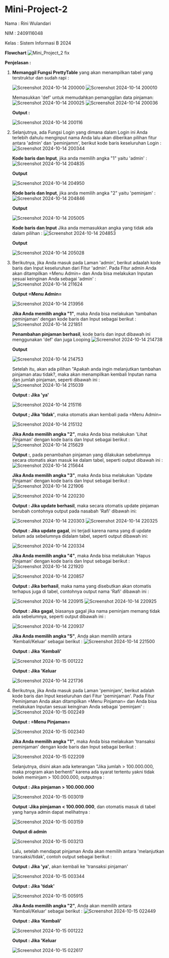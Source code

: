 # Mini-Project-2

Nama : Rini Wulandari

NIM : 2409116048

Kelas : Sistem Informasi B 2024

**Flowchart**
![Mini_Project_2 fix](https://github.com/user-attachments/assets/cca8ed0c-1262-4761-8780-547d9edb5f61)

**Penjelasan :**
1. **Memanggil Fungsi PrettyTable** yang akan menampilkan tabel yang terstruktur dan sudah rapi :

   ![Screenshot 2024-10-14 200000](https://github.com/user-attachments/assets/99ff9c16-40d8-41d2-9e94-eb9950666e11)
   ![Screenshot 2024-10-14 200010](https://github.com/user-attachments/assets/add25e0d-17df-4d81-b003-b0f746a6bf4d)

   Memasukkan 'def' untuk memudahkan pemanggilan data pinjaman:
   ![Screenshot 2024-10-14 200025](https://github.com/user-attachments/assets/f645de89-c200-4044-91cb-2d398a8bce71)
   ![Screenshot 2024-10-14 200036](https://github.com/user-attachments/assets/676b2044-8646-40cf-92c2-21159d76df6f)

   **Output :**
   
   ![Screenshot 2024-10-14 200116](https://github.com/user-attachments/assets/426ca254-d292-47c5-9837-7da6fac15b54)

2. Selanjutnya, ada Fungsi Login yang dimana dalam Login ini Anda terlebih dahulu menginput nama Anda lalu akan diberikan pilihan fitur antara 'admin' dan 'peminjamm', berikut kode baris keseluruhan Login :
   ![Screenshot 2024-10-14 200344](https://github.com/user-attachments/assets/06324a96-617e-45e4-8c91-d1e730e10d98)

   **Kode baris dan Input**, jika anda memilih angka "1" yaitu 'admin' :
   ![Screenshot 2024-10-14 204835](https://github.com/user-attachments/assets/ef922d03-7f9b-43d5-93a1-87d50b941ad0)

   **Output**
   
   ![Screenshot 2024-10-14 204950](https://github.com/user-attachments/assets/83f80693-86a5-44f0-9c6d-cb876a18075d)

   **Kode baris dan Input**, jika anda memilih angka "2" yaitu 'peminjam' :
   ![Screenshot 2024-10-14 204846](https://github.com/user-attachments/assets/eb5cd895-8091-4aa1-8205-708ae0e28c15)

   **Output**
   
   ![Screenshot 2024-10-14 205005](https://github.com/user-attachments/assets/e76b7794-b809-4cc8-910f-4cfd763be20f)

   **Kode baris dan Input** Jika anda memasukkan angka yang tidak ada dalam pilihan :
   ![Screenshot 2024-10-14 204853](https://github.com/user-attachments/assets/c2f63b63-0d39-4b09-9201-0a4138f548f7)

   **Output**
   
   ![Screenshot 2024-10-14 205028](https://github.com/user-attachments/assets/06c9d1f9-5005-4408-9b4b-781fb157c275)

3. Berikutnya, jika Anda masuk pada Laman 'admin', berikut adaalah kode baris dan Input keseluruhan dari Fitur 'admin'. Pada Fitur admin Anda akan ditampilkan =Menu Admin= dan Anda bisa melakukan Inputan sesuai keinginan Anda sebagai 'admin' :
   ![Screenshot 2024-10-14 211624](https://github.com/user-attachments/assets/4640b949-2a51-411c-a895-02b4ce2a7327)
   
   **Output =Menu Admin=**
   
   ![Screenshot 2024-10-14 213956](https://github.com/user-attachments/assets/a190f5e2-7679-4f49-a9db-0c3ad82184e0)

   **Jika Anda memilih angka "1"**, maka Anda bisa melakukan 'tambahan peminjaman' dengan kode baris dan Input sebagai berikut :
   ![Screenshot 2024-10-14 221851](https://github.com/user-attachments/assets/f255c922-5119-4b76-9c21-04ce57f93a36)

   **Penambahan pinjaman berhasil**, kode baris dan input dibawah ini menggunakan 'def' dan juga Looping 
   ![Screenshot 2024-10-14 214738](https://github.com/user-attachments/assets/54830673-10f2-4962-8d9d-6745b573f828)

   **Output**
   
   ![Screenshot 2024-10-14 214753](https://github.com/user-attachments/assets/70cfa28b-75ab-47c5-8bd1-031a7aab25cd)

   Setelah itu, akan ada pilihan "Apakah anda ingin melanjutkan tambahan pinjaman atau tidak?, maka akan menampilkan kembali Inputan nama dan jumlah pinjaman, seperti dibawah ini :
   ![Screenshot 2024-10-14 215039](https://github.com/user-attachments/assets/663d2baf-fb89-4399-8ba3-e26f63224ba9)

   **Output : Jika 'ya'**
   
   ![Screenshot 2024-10-14 215116](https://github.com/user-attachments/assets/e5be2ee5-7029-4aaf-833d-7e01e0944d7d)

   **Output ; Jika 'tidak'**, maka otomatis akan kembali pada =Menu Admin=
   
   ![Screenshot 2024-10-14 215132](https://github.com/user-attachments/assets/55db44b2-1ee1-438d-8c22-87a6280e5e9f)

   **Jika Anda memilih angka "2"**, maka Anda bisa melakukan 'Lihat Pinjaman' dengan kode baris dan Input sebagai berikut :
   ![Screenshot 2024-10-14 215629](https://github.com/user-attachments/assets/b488f31e-8e14-48ce-8d01-64290d17ca98)

   **Output :**, pada penambahan pinjaman yang dilakukan sebelumnya secara otomatis akan masuk ke dalam tabel, seperti output dibawah ini :
   ![Screenshot 2024-10-14 215644](https://github.com/user-attachments/assets/e698ea7d-9adc-4861-a0b6-0514d381396e)

    **Jika Anda memilih angka "3"**, maka Anda bisa melakukan 'Update Pinjaman' dengan kode baris dan Input sebagai berikut :
   ![Screenshot 2024-10-14 221906](https://github.com/user-attachments/assets/1592e657-8d0c-4764-a8a2-cf9d5fe16f16)

   ![Screenshot 2024-10-14 220230](https://github.com/user-attachments/assets/b87649d4-6cdc-4080-a527-f5ed0b64d40f)

   **Output : Jika update berhasil**, maka secara otomatis update pinjaman berubah contohnya output pada nasabah 'Rafi' dibawah ini:
   
   ![Screenshot 2024-10-14 220303](https://github.com/user-attachments/assets/2375b691-f4c1-40cb-99f3-34bda0063675)
   ![Screenshot 2024-10-14 220325](https://github.com/user-attachments/assets/3deac43c-d609-4efd-b7d7-c2d1b293a9e4)

   **Output : Jika update gagal**, ini terjadi karena nama yang di update belum ada sebelumnya didalam tabel, seperti output dibawah ini:
   
   ![Screenshot 2024-10-14 220334](https://github.com/user-attachments/assets/3c0d1d35-b484-4dd8-b0f0-2f935a2a7719)

   **Jika Anda memilih angka "4"**, maka Anda bisa melakukan 'Hapus Pinjaman' dengan kode baris dan Input sebagai berikut :
   ![Screenshot 2024-10-14 221920](https://github.com/user-attachments/assets/1a10eb07-fe44-477a-8a60-2c181fe76d45)
   
   ![Screenshot 2024-10-14 220857](https://github.com/user-attachments/assets/3c8766c0-64c4-4b8d-97bb-cb77250f40ba)

   **Output : Jika berhasil**, maka nama yang disebutkan akan otomatis terhapus juga di tabel, contohnya output nama 'Rafi' dibawah ini :
 
   ![Screenshot 2024-10-14 220915](https://github.com/user-attachments/assets/f4b192d4-3f0d-40df-8c24-d48dfcbaf5e0)
   ![Screenshot 2024-10-14 220925](https://github.com/user-attachments/assets/40498c24-ddeb-4813-83ec-d2b91fc379a1)

   **Output : Jika gagal**, biasanya gagal jika nama peminjam memang tidak ada sebelumnya, seperti output dibawah ini :

   ![Screenshot 2024-10-14 220937](https://github.com/user-attachments/assets/be7ecf52-1529-44eb-9e16-460491b95bd3)

   **Jika Anda memilih angka "5"**, Anda akan memilih antara 'Kembali/Keluar' sebagai berikut :
   ![Screenshot 2024-10-14 221500](https://github.com/user-attachments/assets/22a2b975-2bdf-472b-b81c-54cee7d89b87)

   **Output : Jika 'Kembali'**

   ![Screenshot 2024-10-15 001222](https://github.com/user-attachments/assets/b876b84e-d320-4366-b74d-ad54a8260298)

   **Output : Jika 'Keluar**

   ![Screenshot 2024-10-14 221736](https://github.com/user-attachments/assets/95468394-035b-4732-bdd4-d4e95884116a)

5. Berikutnya, jika Anda masuk pada Laman 'peminjam', berikut adalah kode baris dan Input keseluruhan dari Fitur 'peminjaman'. Pada Fitur Peminjaman Anda akan ditampilkan =Menu Pinjaman= dan Anda bisa melakukan Inputan sesuai keinginan Anda sebagai 'peminjam' :
   ![Screenshot 2024-10-15 002249](https://github.com/user-attachments/assets/8e79896b-d2d9-4d3e-83c4-6038192b0e0d)
   
   **Output : =Menu Pinjaman=**

   ![Screenshot 2024-10-15 002340](https://github.com/user-attachments/assets/fb484197-872a-4065-a2f3-75aac9399928)

   **Jika Anda memilih angka "1"**, maka Anda bisa melakukan 'transaksi peminjaman' dengan kode baris dan Input sebagai berikut :

   ![Screenshot 2024-10-15 022209](https://github.com/user-attachments/assets/5aa654ad-ebec-466b-89ad-e67b0319f50e)


   Selanjutnya, disini akan ada keterangan "Jika jumlah > 100.000.000, maka program akan berhenti" karena ada syarat tertentu yakni tidak boleh meminjam > 100.000.000, outputnya :
   
   **Output : Jika pinjaman > 100.000.000**

    ![Screenshot 2024-10-15 003019](https://github.com/user-attachments/assets/88db7b3f-d612-45c6-9522-e0df4deac693)

   **Output :Jika pimjaman < 100.000.000**, dan otomatis masuk di tabel yang hanya admin dapat melihatnya :

    ![Screenshot 2024-10-15 003159](https://github.com/user-attachments/assets/deabab88-44c7-4a62-aea2-94ece985aade)

   **Output di admin**

   ![Screenshot 2024-10-15 003213](https://github.com/user-attachments/assets/66d415e0-31fb-4336-ab89-f7dcf8450240)

   Lalu, setelah mendapat pinjaman Anda akan memilih antara 'melanjutkan transaksi/tidak', contoh output sebagai berikut :

    **Output : Jika 'ya'**, akan kembali ke 'transaksi pinjaman'

   ![Screenshot 2024-10-15 003344](https://github.com/user-attachments/assets/9216037f-5eae-47d2-943c-b5dcf0ce26e6)

   **Output : Jika 'tidak'**

   ![Screenshot 2024-10-15 005915](https://github.com/user-attachments/assets/bf1571e4-c112-4893-9d34-5bdbd8285162)

   **Jika Anda memilih angka "2"**, Anda akan memilih antara 'Kembali/Keluar' sebagai berikut :
   ![Screenshot 2024-10-15 022449](https://github.com/user-attachments/assets/6e5399db-71cc-44d4-afb7-f750249ec9f6)

   **Output : Jika 'Kembali'**

   ![Screenshot 2024-10-15 001222](https://github.com/user-attachments/assets/b876b84e-d320-4366-b74d-ad54a8260298)

   **Output : Jika 'Keluar**
   
   ![Screenshot 2024-10-15 022617](https://github.com/user-attachments/assets/da01462c-c84d-40af-97a5-acdf32217742)

   


   
   




























   


   
   
   


   

   


   






   






   
   





   












